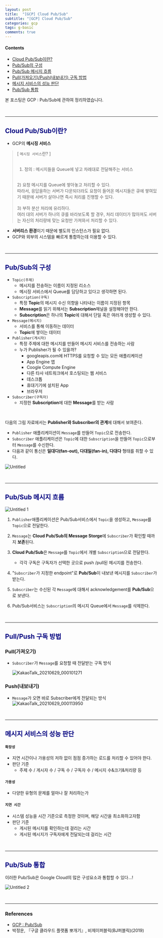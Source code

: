 ```yaml
---
layout: post
title:  "[GCP] Cloud Pub/Sub"
subtitle: "[GCP] Cloud Pub/Sub"
categories: gcp
tags: g-basic
comments: true
---
```

#### Contents
- [Cloud Pub/Sub이란?](#cloud-pubsub이란?)
- [Pub/Sub의 구성](#pubsub의-구성)
- [Pub/Sub 메시지 흐름](#pubsub-메시지-흐름)
- [Pull(가져오기)/Push(내보내기) 구독 방법](#pullpush-구독-방법)
- [메시지 서비스의 성능 판단](#메시지-서비스의-성능-판단)
- [Pub/Sub 통합](#pubsub-통합)

본 포스팅은 GCP : Pub/Sub에 관하여 정리하였습니다.

<br>

---

## <span style="color:navy">Cloud Pub/Sub이란?</span>

- GCP의 **메시징 서비스**


> [ `메시징 서비스`란? ] <br>
> <br>
> 1) 정의 : 메시지들을 Queue에 넣고 차례대로 전달해주는 서비스  <br>
> <br>
> 2) 요청 메시지를 Queue에 쌓아놓고 처리할 수 있다. <br>
> 따라서, 응답을하는 서버가 다운되더라도  요청이 들어온 메시지들은 큐에 쌓여있기 때문에 서버가 살아나면 즉시 처리를 진행할 수 있다. <br>
> <br>
> 3) 부하 분산 처리에 유리하다. <br>
> 여러 대의 서버가 하나의 큐를 바라보도록 할 경우, 처리 데이터가 많아져도 서버는 자신의 처리량에 맞는 요청만 가져와서 처리할 수 있다.


- **서버리스 환경**이기 때문에 별도의 인스턴스가 필요 없다.
- GCP와 외부의 시스템을 빠르게 통합하는데 이용할 수 있다.

<br>

---

## <span style="color:navy">Pub/Sub의 구성</span>

- `Topic(주제)`
    - 메시지를 전송하는 이름이 지정된 리소스
    - 메시징 서비스에서 Queue를 담당하고 있다고 생각하면 된다.
- `Subscription(구독)`
    - 특정 **Topic**의 메시지 수신 의향을 나타내는 이름이 지정된 항목
    - **Message**를 읽기 위해서는 **Subscription**채널을 설정해야만 한다.
    - **Subscription**은 하나의 **Topic**에 대해서 단일 혹은 여러개 생성할 수 있다.
- `Message(메시지)`
    - 서비스를 통해 이동하는 데이터
    - **Topic**에 쌓이는 데이터
- `Publisher(게시자)`
    - 특정 주제에 대한 메시지를 만들어 메시지 서비스를 전송하는 사람
    - 누가 Publisher가 될 수 있을까?
        - googleapis.com에 HTTPS를 요청할 수 있는 모든 애플리케이션
        - App Engine 앱
        - Coogle Compute Engine
        - 다른 타사 네트워크에서 호스팅되는 웹 서비스
        - 데스크톱
        - 휴대기기에 설치된 App
        - 브라우저
- `Subscriber(구독자)`
    - 지정한 **Subscription**에 대한 **Message**를 받는 사람

<br>

다음의 그림 자료에서는 **Publisher와 Subscriber의 관계**에 대해서 보여준다.

- `Publisher` 애플리케이션이 `Message`를 만들어 `Topic`으로 전송한다.
- `Subscriber` 애플리케이션은 `Topic`에 대한 `Subscription`을 만들어
`Topic`으로부터 `Message`를 수신한다.
- 다음과 같이 통신은 **일대다(fan-out), 다대일(fan-in), 다대다** 형태를 취할 수 있다.

![Untitled](https://user-images.githubusercontent.com/53929665/123814741-e646f680-d930-11eb-9d5b-4474f872960e.png)

<br>

---

## <span style="color:navy">Pub/Sub 메시지 흐름</span>

![Untitled 1](https://user-images.githubusercontent.com/53929665/123814736-e5ae6000-d930-11eb-8608-8d9dde20b89d.png)

1. `Publisher`애플리케이션은 Pub/Sub서비스에서 `Topic`을 생성하고, `Message`를 `Topic`으로 전달한다.

2.  `Message`는 **Cloud Pub/Sub의 Message Storge**에  `Subscriber`가  확인할 때까지 **보존**된다.

3. **Cloud Pub/Sub**은 `Message`를 `Topic`에서 개별 `Subscription`으로 전달한다.
    - 각각 구독은 구독자가 선택한 곳으로 push /pull된 메시지를 전송한다.
4. "`Subscriber`가 지정한 endpoint"로 **Pub/Sub**이 내보낸 메시지를 `Subscriber`가 받는다.

5. `Subscriber`는 수신된 각  `Message`에 대해서 acknowledgement를 **Pub/Sub**으로 보낸다. 

6. Pub/Sub서비스는 `Subscription`의 메시지 Queue에서 `Message`를 삭제한다.

<br>

---

## <span style="color:navy">Pull/Push 구독 방법<span>

### **Pull(가져오기)**

- `Subscriber`가 `Message`를 요청할 때 전달받는 구독 방식

    ![KakaoTalk_20210629_000101271](https://user-images.githubusercontent.com/53929665/123814724-e3e49c80-d930-11eb-94ad-0caaadec05b8.jpg)



### Push(내보내기)

- `Message`가 오면 바로 Subscriber에게 전달되는 방식
    ![KakaoTalk_20210629_000113950](https://user-images.githubusercontent.com/53929665/123814733-e515c980-d930-11eb-821e-2c4c253af197.jpg)

<br>

---

## <span style="color:navy">메시지 서비스의 성능 판단<span>

####  `확장성`
   - 지연 시간이나 가용성의 저하 없이 점점 증가하는 로드를 처리할 수 있어야 한다.
   - 판단 기준
       - 주제 수 / 게시자 수 / 구독 수 / 구독자 수 / 메시지 수&크기&처리량 등

#### `가용성`
 - 다양한 유형의 문제를 얼마나 잘 처리하는가

#### `지연 시간`
 - 시스템 성능을 시간 기준으로 측정한 것이며,  해당 시간을 최소화하고자함
 - 판단 기준
     - 게시된 메시지를 확인하는데 걸리는 시간
     - 게시된 메시지가 구독자에게 전달되는데 걸리는 시간

<br>

---

##  <span style="color:navy">Pub/Sub 통합<span>

이러한 Pub/Sub은 Google Cloud의 많은 구성요소과 통합할 수 있다...!

![Untitled 2](https://user-images.githubusercontent.com/53929665/123814739-e5ae6000-d930-11eb-9223-1ec09af48464.png)

<br>

---

### References

- [GCP : Pub/Sub](https://cloud.google.com/pubsub/docs/overview)
- 박정운, 『구글 클라우드 플랫폼 뽀개기』, 비제이퍼블릭(BJ퍼블릭)(2019)

